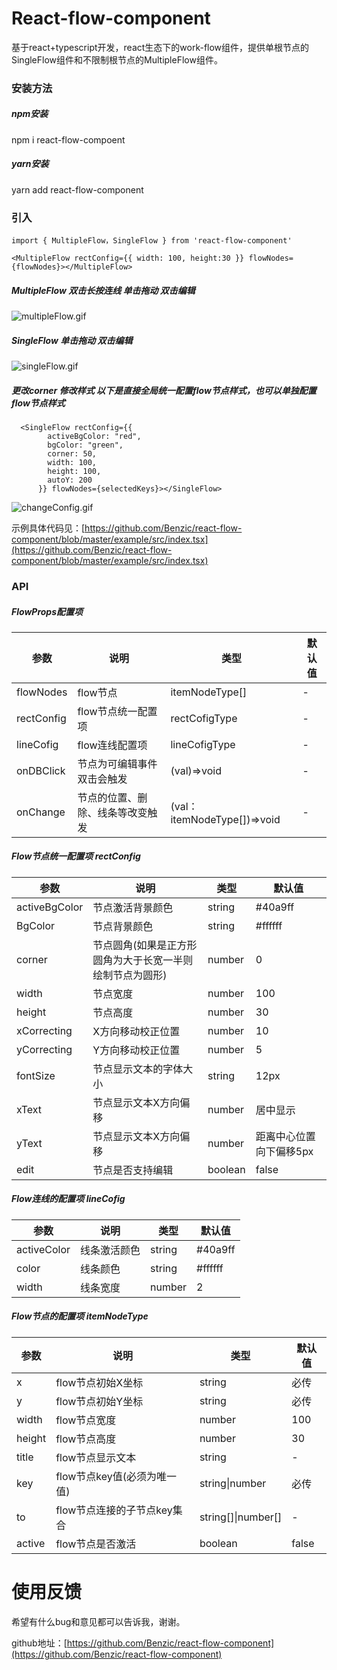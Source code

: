 <!--
 * @Author: your name
 * @Date: 2020-08-24 09:30:05
 * @LastEditTime: 2020-08-25 16:21:29
 * @LastEditors: your name
 * @Description: In User Settings Edit
 * @FilePath: \react-flow-component\README.md
-->
# React-flow-component
基于react+typescript开发，react生态下的work-flow组件，提供单根节点的SingleFlow组件和不限制根节点的MultipleFlow组件。

### 安装方法
##### npm安装
npm i react-flow-compoent 
##### yarn安装
yarn add react-flow-component

### 引入
``` import { MultipleFlow，SingleFlow } from 'react-flow-component' ```  

``` <MultipleFlow rectConfig={{ width: 100, height:30 }} flowNodes={flowNodes}></MultipleFlow> ```
##### MultipleFlow 双击长按连线 单击拖动 双击编辑
![multipleFlow.gif](https://upload-images.jianshu.io/upload_images/2669301-b959212d1cd99bbd.gif?imageMogr2/auto-orient/strip)
##### SingleFlow 单击拖动 双击编辑 
![singleFlow.gif](https://upload-images.jianshu.io/upload_images/2669301-4306d4c35360eeca.gif?imageMogr2/auto-orient/strip)

##### 更改corner 修改样式  以下是直接全局统一配置flow节点样式，也可以单独配置flow节点样式
```
  <SingleFlow rectConfig={{
        activeBgColor: "red",
        bgColor: "green",
        corner: 50,
        width: 100,
        height: 100,
        autoY: 200
      }} flowNodes={selectedKeys}></SingleFlow>
```
![changeConfig.gif](https://upload-images.jianshu.io/upload_images/2669301-d0dad9339abbeddc.gif?imageMogr2/auto-orient/strip)

示例具体代码见：[https://github.com/Benzic/react-flow-component/blob/master/example/src/index.tsx](https://github.com/Benzic/react-flow-component/blob/master/example/src/index.tsx)

### API
##### FlowProps配置项
|  参数   | 说明  | 类型| 默认值|
|  ----  | ----  |  ----  | ----  |
| flowNodes  | flow节点 |itemNodeType[]  | - |
| rectConfig  | flow节点统一配置项 |rectCofigType  | - |
| lineCofig  | flow连线配置项 |lineCofigType  | - |
| onDBClick  | 节点为可编辑事件双击会触发 |(val)=>void  | - |
| onChange  | 节点的位置、删除、线条等改变触发 |(val：itemNodeType[])=>void  | - |

##### Flow节点统一配置项 rectConfig
|  参数   | 说明  | 类型| 默认值|
|  ----  | ----  |  ----  | ----  |
| activeBgColor  |节点激活背景颜色  | string | #40a9ff|
| BgColor  | 节点背景颜色 |string  | #ffffff |
| corner  | 节点圆角(如果是正方形圆角为大于长宽一半则绘制节点为圆形) |number  | 0 |
| width  | 节点宽度 |number  | 100 |
| height  | 节点高度 |number | 30 |
| xCorrecting  | X方向移动校正位置 |number | 10|
| yCorrecting  | Y方向移动校正位置 |number | 5 |
| fontSize  | 节点显示文本的字体大小 |string | 12px |
| xText  | 节点显示文本X方向偏移 |number | 居中显示 |
| yText  | 节点显示文本X方向偏移 |number | 距离中心位置向下偏移5px |
| edit  | 节点是否支持编辑 |boolean | false |

##### Flow连线的配置项 lineCofig
|  参数   | 说明  | 类型| 默认值|
|  ----  | ----  |  ----  | ----  |
| activeColor  |线条激活颜色  | string | #40a9ff|
| color  | 线条颜色 |string  | #ffffff |
| width  | 线条宽度 |number  | 2 |

##### Flow节点的配置项 itemNodeType
|  参数   | 说明  | 类型| 默认值|
|  ----  | ----  |  ----  | ----  |
| x  |flow节点初始X坐标 | string |必传|
| y  | flow节点初始Y坐标 |string  |必传|
| width  | flow节点宽度 |number  | 100 |
| height  | flow节点高度 |number  | 30 |
| title  | flow节点显示文本 |string  | - |
| key  | flow节点key值(必须为唯一值) |string\|number  | 必传 |
| to  | flow节点连接的子节点key集合 |string[]\|number[]  | - |
| active  | flow节点是否激活 |boolean  | false |

# 使用反馈
希望有什么bug和意见都可以告诉我，谢谢。

github地址：[https://github.com/Benzic/react-flow-component](https://github.com/Benzic/react-flow-component)


